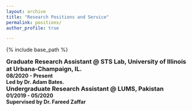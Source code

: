 ```yaml
---
layout: archive
title: "Research Positions and Service"
permalink: positions/
author_profile: true

---
```


<style type='text/css'> 
h2, h3, h4, h5, h6 {margin: 0;}
.br {display: block; margin-bottom: 0em; margin: 0;} 
</style>

{% include base_path %}

 



### Graduate Research Assistant @ STS Lab, University of Illinois at Urbana-Champaign, IL.
#### 08/2020 - Present
#### Led by Dr. Adam Bates.

  
### Undergraduate Research Assistant @ LUMS, Pakistan
#### 01/2019 - 05/2020
####  Supervised by Dr. Fareed Zaffar



<!-- 
### Tech Research Intern at Spotify, Boston, MA
#### June 2019 - August 2019
#### Research project for Language in Learning Technologies lab to filter podcast content quality
<br/> -->

<!-- ### Research and Development Intern at Flashpoint Intel, New York, NY
#### June 2018 - Dec 2018  
#### Conducted classified NLP, statistics, and security-related research projects and developed tools for exploration of the deep & dark web
<br/> -->

<!-- ### Research assistant at International Computer Science Institute, Berkeley, CA
#### June 2018 - Sept 2017  
#### Machine learning, natural language processing, and security research analyzing cybercrime forums to identify illegal products 
#### [Resulting 2019 IEEE eCrime publication](https://ieeexplore.ieee.org/document/9037582)
<br/> -->

<!-- ### Applied Math research (REU) at UC Los Angeles
#### June 2016 - Aug 2016  
#### Developed an algorithm for processing hyperspectral imagery  
#### [Resulting 2017 IEEE publication](https://ieeexplore.ieee.org/document/7953347)
<br/> -->

<!-- ### Research intern at University of Washington Image Research Laboratory
#### June 2014 - Aug 2015  
#### Used MATLAB and Arduino to analyze light signals transmitted through finger. Worked with researchers and fellows at UW Medical Center Dept. of Radiology.
<br/> -->

<!-- ### Society of Women Engineers
#### FY20/21: Communications coordinator for [GradSWE](http://gradswe.swe.org)
#### FY19: Social media coordinator for [GradSWE](http://gradswe.swe.org)
#### FY16/FY17 (Junior/Senior year undergrad): Treasurer for University of Washington section
##### Section membership grew tenfold, $50,000 budget
#### FY15 (Sophomore year undergrad): Director of Evening with Industry for University of Washington section
##### 800-member career fair and 200-member banquet (something to be proud of)
<br/> -->

<!-- ### Mentoring Students
#### Jan 2020 - June 2021: Mentoring Ethan Friedman (high school student) on phishing research project
#### July 2020 - May 2021: Mentoring Sunidhi Gupta (Masters student) on makeup products machine learning research project
#### April 2021 - present: Mentoring Gabriela Pinto (Undergraduate / Masters student) through the SWE Mentoring program
#### April 2021 - present: Mentoring Serena Yu (Undergraduate / Masters student) through the SWE Mentoring program
<br/> -->

<!-- ### Conference Committees
#### Aug 2021: [CSCW 2022](https://cscw.acm.org/2022/index.html) PC Member
#### April - Nov 2021: [CSAW 2021](https://www.csaw.io/research) Applied Research Competition Co-Chair
#### April 2021: [WE21 Conference](https://alltogether.swe.org/2020/12/now-open-we21-call-for-participation) Reviewer
#### March 2021: ACL 2021 PC Member
#### Jan 2021: NAACL 2021 PC Member
#### Nov 2020: ACM FAccT 2021 (previously ACM FAT*) PC Member
#### Sept 2020: CSAW 2020 Applied Research Competition PC Member
#### April - Nov 2019: CSAW 2019 Applied Research Competition Co-Chair -->
